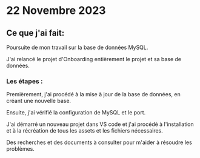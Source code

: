 # 22 Novembre 2023

## Ce que j'ai fait:

Poursuite de mon travail sur la base de données MySQL.

J'ai relancé le projet d'Onboarding entièrement le projet et sa base de données.

### Les étapes :

Premièrement, j'ai procédé à la mise à jour de la base de données, en créant une nouvelle base.

Ensuite, j'ai vérifié la configuration de MySQL et le port.

J'ai démarré un nouveau projet dans VS code et j'ai procédé à l'installation et à la récréation de tous les assets et les fichiers nécessaires.

Des recherches et des documents à consulter pour m'aider à résoudre les problèmes.